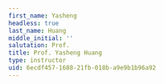 ```yaml
---
first_name: Yasheng
headless: true
last_name: Huang
middle_initial: ''
salutation: Prof.
title: Prof. Yasheng Huang
type: instructor
uid: 6ecdf457-1688-21fb-018b-a9e9b1b96a92
---
```

